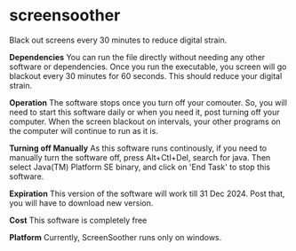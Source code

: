 # screensoother
Black out screens every 30 minutes to reduce digital strain.

**Dependencies**
You can run the file directly without needing any other software or dependencies. Once you run the executable, you screen will go blackout every 30 minutes for 60 seconds. 
This should reduce your digital strain.

**Operation**
The software stops once you turn off your comouter. So, you will need to start this software daily or when you need it, post turning off your computer.
When the screen blackout on intervals, your other programs on the computer will continue to run as it is.

**Turning off Manually**
As this software runs continously, if you need to manually turn the software off, press Alt+Ctl+Del, search for java. Then select Java(TM) Platform SE binary, and click on 'End Task' to stop this software.

**Expiration**
This version of the software will work till 31 Dec 2024. Post that, you will have to download new version.

**Cost**
This software is completely free

**Platform**
Currently, ScreenSoother runs only on windows.
